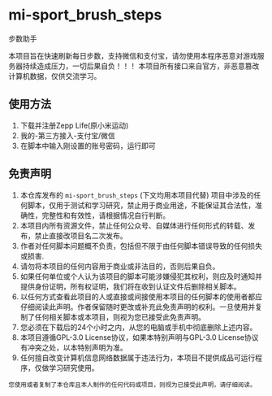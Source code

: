 # mi-sport_brush_steps
步数助手

本项目旨在快速刷新每日步数，支持微信和支付宝，请勿使用本程序恶意对游戏服务器持续造成压力，一切后果自负！！！
本项目所有接口来自官方，非恶意篡改计算机数据，仅供交流学习。

## 使用方法
1. 下载并注册Zepp Life(原小米运动)
2. 我的-第三方接入-支付宝/微信
3. 在脚本中输入刚设置的账号密码，运行即可

## 免责声明
1. 本仓库发布的 `mi-sport_brush_steps` (下文均用本项目代替) 项目中涉及的任何脚本，仅用于测试和学习研究，禁止用于商业用途，不能保证其合法性，准确性，完整性和有效性，请根据情况自行判断。
2. 本项目内所有资源文件，禁止任何公众号、自媒体进行任何形式的转载、发布，禁止直接改项目名二次发布。
3. 作者对任何脚本问题概不负责，包括但不限于由任何脚本错误导致的任何损失或损害.
4. 请勿将本项目的任何内容用于商业或非法目的，否则后果自负。
5. 如果任何单位或个人认为该项目的脚本可能涉嫌侵犯其权利，则应及时通知并提供身份证明，所有权证明，我们将在收到认证文件后删除相关脚本。
6. 以任何方式查看此项目的人或直接或间接使用本项目的任何脚本的使用者都应仔细阅读此声明。作者保留随时更改或补充此免责声明的权利。一旦使用并复制了任何相关脚本或本项目，则视为您已接受此免责声明。
7. 您必须在下载后的24个小时之内，从您的电脑或手机中彻底删除上述内容。
8. 本项目遵循GPL-3.0 License协议，如果本特别声明与GPL-3.0 License协议有冲突之处，以本特别声明为准。
9. 任何擅自改变计算机信息网络数据属于违法行为，本项目不提供成品可运行程序，仅做学习研究使用。

`您使用或者复制了本仓库且本人制作的任何代码或项目，则视为已接受此声明，请仔细阅读。`
